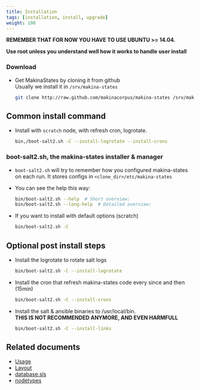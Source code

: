 ```yaml
---
title: Installation
tags: [installation, install, upgrade]
weight: 100
---
```


**REMEMBER THAT FOR NOW YOU HAVE TO USE UBUNTU &gt;= 14.04.**

**Use root unless you understand well how it works to handle user install**

### Download
- Get MakinaStates by cloning it from github<br/>
  Usually we install it in ``/srv/makina-states``

    ```sh
    git clone http://raw.github.com/makinacorpus/makina-states /srv/makina-states
    ```
## Common install command
- Install with ``scratch`` node, with refresh cron, logrotate.

    ```sh
    bin,/boot-salt2.sh -C --install-logrotate --install-crons
    ```

### boot-salt2.sh, the makina-states installer & manager
- ``boot-salt2.sh`` will try to remember how you configured makina-states on
  each run. It stores configs in ``<clone_dir>/etc/makina-states``

- You can see the help this way:

    ```sh
    bin/boot-salt2.sh --help  # Short overview:
    bin/boot-salt2.sh --long-help  # Detailed overview:
    ```

- If you want to install  with default options (scratch)<br/>

    ```sh
    bin/boot-salt2.sh -C
    ```

## Optional post install steps

- Install the logrotate to rotate salt logs
    ```sh
    bin/boot-salt2.sh -C --install-logrotate
    ```

- Install the cron that refresh makina-states code every since and then (15min)
    ```sh
    bin/boot-salt2.sh -C --install-crons
    ```

- Install the salt & ansible binaries to /usr/local/bin.<br/>
  **THIS IS NOT RECOMMENDED ANYMORE, AND EVEN HARMFULL**
    ```sh
    bin/boot-salt2.sh -C --install-links
    ```

## Related documents
- [Usage](../usage)
- [Layout](../reference/layout)
- [database.sls](../reference/databasesls)
- [nodetypes](../reference/nodetypes)

